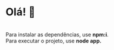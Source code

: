 <h1><b>Olá! 👋</b></h1> <br>
Para instalar as dependências, use <b>npm:i</b>. <br/>
Para executar o projeto, use <b>node app.</b>